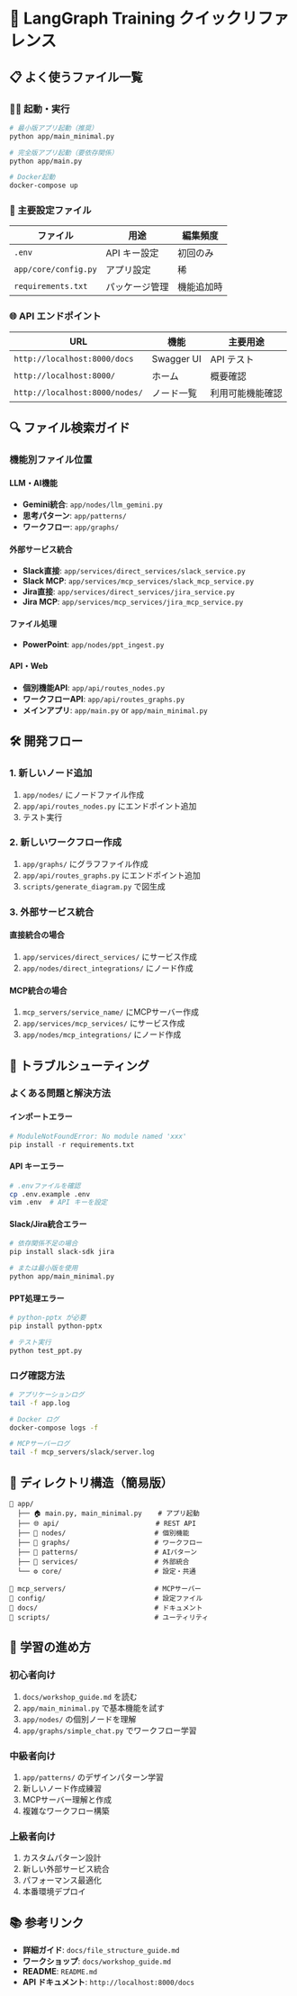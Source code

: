 # 🚀 LangGraph Training クイックリファレンス

## 📋 よく使うファイル一覧

### 🏃‍♂️ 起動・実行

```bash
# 最小版アプリ起動（推奨）
python app/main_minimal.py

# 完全版アプリ起動（要依存関係）
python app/main.py

# Docker起動
docker-compose up
```

### 🔧 主要設定ファイル

| ファイル | 用途 | 編集頻度 |
|---------|------|----------|
| `.env` | API キー設定 | 初回のみ |
| `app/core/config.py` | アプリ設定 | 稀 |
| `requirements.txt` | パッケージ管理 | 機能追加時 |

### 🌐 API エンドポイント

| URL | 機能 | 主要用途 |
|-----|------|----------|
| `http://localhost:8000/docs` | Swagger UI | API テスト |
| `http://localhost:8000/` | ホーム | 概要確認 |
| `http://localhost:8000/nodes/` | ノード一覧 | 利用可能機能確認 |

## 🔍 ファイル検索ガイド

### 機能別ファイル位置

#### LLM・AI機能
- **Gemini統合**: `app/nodes/llm_gemini.py`
- **思考パターン**: `app/patterns/`
- **ワークフロー**: `app/graphs/`

#### 外部サービス統合
- **Slack直接**: `app/services/direct_services/slack_service.py`
- **Slack MCP**: `app/services/mcp_services/slack_mcp_service.py`
- **Jira直接**: `app/services/direct_services/jira_service.py`
- **Jira MCP**: `app/services/mcp_services/jira_mcp_service.py`

#### ファイル処理
- **PowerPoint**: `app/nodes/ppt_ingest.py`

#### API・Web
- **個別機能API**: `app/api/routes_nodes.py`
- **ワークフローAPI**: `app/api/routes_graphs.py`
- **メインアプリ**: `app/main.py` or `app/main_minimal.py`

## 🛠️ 開発フロー

### 1. 新しいノード追加
1. `app/nodes/` にノードファイル作成
2. `app/api/routes_nodes.py` にエンドポイント追加
3. テスト実行

### 2. 新しいワークフロー作成
1. `app/graphs/` にグラフファイル作成
2. `app/api/routes_graphs.py` にエンドポイント追加
3. `scripts/generate_diagram.py` で図生成

### 3. 外部サービス統合
#### 直接統合の場合
1. `app/services/direct_services/` にサービス作成
2. `app/nodes/direct_integrations/` にノード作成

#### MCP統合の場合
1. `mcp_servers/service_name/` にMCPサーバー作成
2. `app/services/mcp_services/` にサービス作成
3. `app/nodes/mcp_integrations/` にノード作成

## 🐛 トラブルシューティング

### よくある問題と解決方法

#### インポートエラー
```python
# ModuleNotFoundError: No module named 'xxx'
pip install -r requirements.txt
```

#### API キーエラー
```bash
# .envファイルを確認
cp .env.example .env
vim .env  # API キーを設定
```

#### Slack/Jira統合エラー
```bash
# 依存関係不足の場合
pip install slack-sdk jira

# または最小版を使用
python app/main_minimal.py
```

#### PPT処理エラー
```bash
# python-pptx が必要
pip install python-pptx

# テスト実行
python test_ppt.py
```

### ログ確認方法

```bash
# アプリケーションログ
tail -f app.log

# Docker ログ
docker-compose logs -f

# MCPサーバーログ
tail -f mcp_servers/slack/server.log
```

## 📂 ディレクトリ構造（簡易版）

```
📁 app/
  ├── 🏠 main.py, main_minimal.py    # アプリ起動
  ├── 🌐 api/                        # REST API
  ├── 🧠 nodes/                      # 個別機能
  ├── 🔄 graphs/                     # ワークフロー
  ├── 🧩 patterns/                   # AIパターン
  ├── 🔌 services/                   # 外部統合
  └── ⚙️ core/                       # 設定・共通

📁 mcp_servers/                      # MCPサーバー
📁 config/                           # 設定ファイル
📁 docs/                             # ドキュメント
📁 scripts/                          # ユーティリティ
```

## 🎯 学習の進め方

### 初心者向け
1. `docs/workshop_guide.md` を読む
2. `app/main_minimal.py` で基本機能を試す
3. `app/nodes/` の個別ノードを理解
4. `app/graphs/simple_chat.py` でワークフロー学習

### 中級者向け
1. `app/patterns/` のデザインパターン学習
2. 新しいノード作成練習
3. MCPサーバー理解と作成
4. 複雑なワークフロー構築

### 上級者向け
1. カスタムパターン設計
2. 新しい外部サービス統合
3. パフォーマンス最適化
4. 本番環境デプロイ

## 📚 参考リンク

- **詳細ガイド**: `docs/file_structure_guide.md`
- **ワークショップ**: `docs/workshop_guide.md`
- **README**: `README.md`
- **API ドキュメント**: `http://localhost:8000/docs`